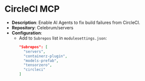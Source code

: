 # CircleCI MCP

* **Description**: Enable AI Agents to fix build failures from CircleCI.
* **Repository**: Celebrum/servers
* **Configuration**:
  - Add to `Subrepos` list in `modulesettings.json`:
    ```json
    "Subrepos": [
      "servers",
      "containerz-plugin",
      "models-prefab",
      "tensorzero",
      "circleci"
    ]
    ```
